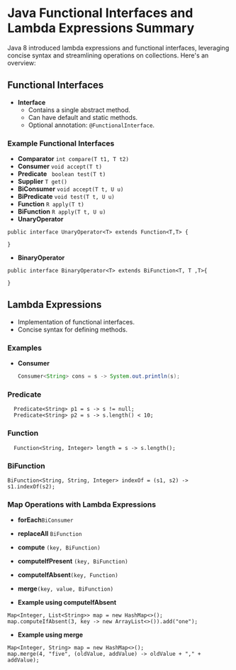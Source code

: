 # Java Functional Interfaces and Lambda Expressions Summary

Java 8 introduced lambda expressions and functional interfaces, leveraging concise syntax and streamlining operations on collections. Here's an overview:

## Functional Interfaces

- **Interface**
    - Contains a single abstract method.
    - Can have default and static methods.
    - Optional annotation: `@FunctionalInterface`.

### Example Functional Interfaces

- **Comparator** `int compare(T t1, T t2)`
- **Consumer**  `void accept(T t)`
- **Predicate** ` boolean test(T t)`
- **Supplier**  `T get()`
- **BiConsumer** `void accept(T t, U u)`
- **BiPredicate** `void test(T t, U u)`
- **Function**  `R apply(T t)`
- **BiFunction** `R apply(T t, U u)`
- **UnaryOperator** 
````
public interface UnaryOperator<T> extends Function<T,T> {
	
}
````
- **BinaryOperator**
````
public interface BinaryOperator<T> extends BiFunction<T, T ,T>{

}
````

## Lambda Expressions

- Implementation of functional interfaces.
- Concise syntax for defining methods.

### Examples

- **Consumer**
  ```java
  Consumer<String> cons = s -> System.out.println(s);


### Predicate

```
  Predicate<String> p1 = s -> s != null;
  Predicate<String> p2 = s -> s.length() < 10;
  ```
 
### Function

```
  Function<String, Integer> length = s -> s.length();
 ```
### BiFunction

```
BiFunction<String, String, Integer> indexOf = (s1, s2) -> s1.indexOf(s2);
 ```


### Map Operations with Lambda Expressions

- **forEach**`BiConsumer`
- **replaceAll** `BiFunction`
- **compute** `(key, BiFunction)`
- **computeIfPresent** `(key, BiFunction)`
- **computeIfAbsent**`(key, Function)`
- **merge**`(key, value, BiFunction)`


- **Example using computeIfAbsent**

````
Map<Integer, List<String>> map = new HashMap<>();
map.computeIfAbsent(3, key -> new ArrayList<>()).add("one");

`````


- **Example using merge**

````
Map<Integer, String> map = new HashMap<>();
map.merge(4, "five", (oldValue, addValue) -> oldValue + "," + addValue);
````
